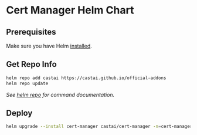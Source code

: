 # Cert Manager Helm Chart

## Prerequisites

Make sure you have Helm [installed](https://helm.sh/docs/using_helm/#installing-helm).

## Get Repo Info

```sh
helm repo add castai https://castai.github.io/official-addons
helm repo update
```

_See [helm repo](https://helm.sh/docs/helm/helm_repo/) for command documentation._


## Deploy

```bash
helm upgrade --install cert-manager castai/cert-manager -n=cert-manager --create-namespace
```

